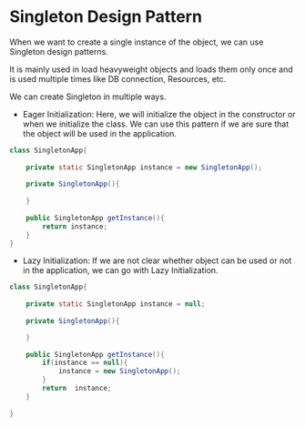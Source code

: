 # Singleton Design Pattern
When we want to create a single instance of the object, we can use Singleton design patterns.

It is mainly used in load heavyweight objects and loads them only once and is used multiple times like DB connection, Resources, etc.

We can create Singleton in multiple ways.

* Eager Initialization: Here, we will initialize the object in the constructor or when we initialize the class. We can use this pattern if we are sure that the object will be used in the application.
```java
class SingletonApp{
    
    private static SingletonApp instance = new SingletonApp();
    
    private SingletonApp(){
        
    }
    
    public SingletonApp getInstance(){
        return instance;
    }
}
```
* Lazy Initialization: If we are not clear whether object can be used or not in the application, we can go with Lazy Initialization.
```java
class SingletonApp{
    
    private static SingletonApp instance = null;
   
    private SingletonApp(){

    }
    
    public SingletonApp getInstance(){
        if(instance == null){
            instance = new SingletonApp();
        }
        return  instance;
    }
    
}
```
